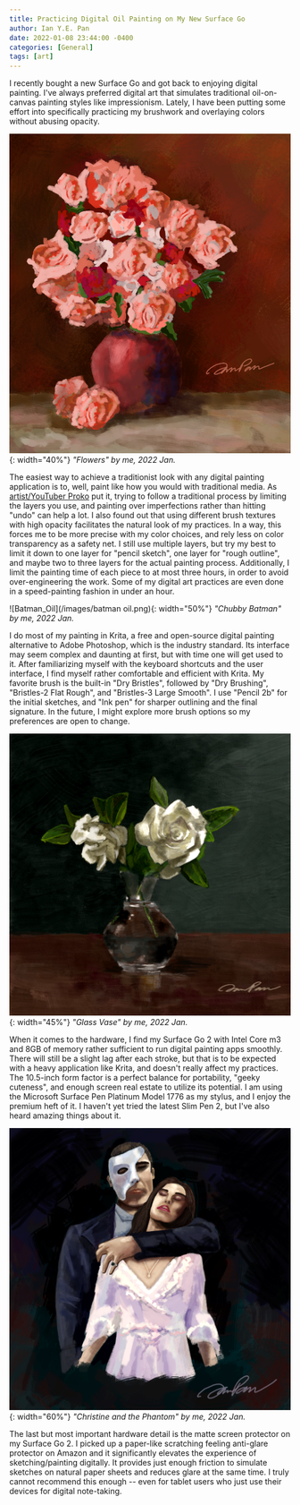 ```yaml
---
title: Practicing Digital Oil Painting on My New Surface Go
author: Ian Y.E. Pan
date: 2022-01-08 23:44:00 -0400
categories: [General]
tags: [art]
---
```


I recently bought a new Surface Go and got back to enjoying digital painting. I've always preferred digital art that simulates traditional oil-on-canvas painting styles like impressionism. Lately, I have been putting some effort into specifically practicing my brushwork and overlaying colors without abusing opacity.

![Flowers](/images/flowers.png){: width="40%"}
_"Flowers" by me, 2022 Jan._


The easiest way to achieve a traditionist look with any digital painting application is to, well, paint like how you would with traditional media. As [artist/YouTuber Proko](https://www.youtube.com/watch?v=0Dbf63YnkeA) put it, trying to follow a traditional process by limiting the layers you use, and painting over imperfections rather than hitting "undo" can help a lot. I also found out that using different brush textures with high opacity facilitates the natural look of my practices. In a way, this forces me to be more precise with my color choices, and rely less on color transparency as a safety net. I still use multiple layers, but try my best to limit it down to one layer for "pencil sketch", one layer for "rough outline", and maybe two to three layers for the actual painting process. Additionally, I limit the painting time of each piece to at most three hours, in order to avoid over-engineering the work. Some of my digital art practices are even done in a speed-painting fashion in under an hour.

![Batman_Oil](/images/batman oil.png){: width="50%"}
_"Chubby Batman" by me, 2022 Jan._

I do most of my painting in Krita, a free and open-source digital painting alternative to Adobe Photoshop, which is the industry standard. Its interface may seem complex and daunting at first, but with time one will get used to it. After familiarizing myself with the keyboard shortcuts and the user interface, I find myself rather comfortable and efficient with Krita. My favorite brush is the built-in "Dry Bristles", followed by "Dry Brushing", "Bristles-2 Flat Rough", and "Bristles-3 Large Smooth". I use "Pencil 2b" for the initial sketches, and "Ink pen" for sharper outlining and the final signature. In the future, I might explore more brush options so my preferences are open to change.


![Joker](/images/flowers2.png){: width="45%"}
_"Glass Vase" by me, 2022 Jan._


When it comes to the hardware, I find my Surface Go 2 with Intel Core m3 and 8GB of memory rather sufficient to run digital painting apps smoothly. There will still be a slight lag after each stroke, but that is to be expected with a heavy application like Krita, and doesn't really affect my practices. The 10.5-inch form factor is a perfect balance for portability, "geeky cuteness", and enough screen real estate to utilize its potential. I am using the Microsoft Surface Pen Platinum Model 1776 as my stylus, and I enjoy the premium heft of it. I haven't yet tried the latest Slim Pen 2, but I've also heard amazing things about it. 

![beard](/images/phantom.png){: width="60%"}
_"Christine and the Phantom" by me, 2022 Jan._


The last but most important hardware detail is the matte screen protector on my Surface Go 2. I picked up a paper-like scratching feeling anti-glare protector on Amazon and it significantly elevates the experience of sketching/painting digitally. It provides just enough friction to simulate sketches on natural paper sheets and reduces glare at the same time. I truly cannot recommend this enough -- even for tablet users who just use their devices for digital note-taking.
